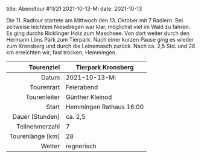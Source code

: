 title: Abendtour #11/21 2021-10-13-Mi
date: 2021-10-13

Die 11. Radtour startete am Mittwoch den 13. Oktober mit 7 Radlern. Bei zeitweise leichtem Nieselregen war klar, möglichst viel im Wald zu fahren. Es ging durchs Ricklinger Holz zum Maschsee. Von dort weiter durch den Hermann Löns Park zum Tierpark. Nach einer kurzen Pause ging es wieder zum Kronsberg und durch die Leinemasch zurück. Nach ca. 2,5 Std. und 28 km erreichten wir, fast trocken, Hemmingen.


Tourenziel       | Tierpark Kronsberg
---------------: | -----------------------
Datum            | 2021-10-13-Mi
Tourenrart       | Feierabend
Tourenleiter     | Günther Kleinod
Start            | Hemmingen Rathaus 16:00
Dauer [Stunden]  | ca. 2,5
Teilnehmerzahl   | 7
Tourenlänge [km] | 28
Wetter           | regnerisch
